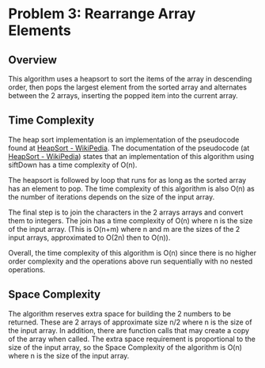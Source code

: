 # Problem 3: Rearrange Array Elements
## Overview
This algorithm uses a heapsort to sort the items of the array in descending order, then pops the largest element from the sorted array and alternates between the 2 arrays, inserting the popped item into the current array.

## Time Complexity
The heap sort implementation is an implementation of the pseudocode found at [HeapSort - WikiPedia](https://en.wikipedia.org/wiki/Heapsort). The documentation of the pseudocode (at [HeapSort - WikiPedia](https://en.wikipedia.org/wiki/Heapsort)) states that an implementation of this algorithm using siftDown has a time complexity of O(n). 

The heapsort is followed by loop that runs for as long as the sorted array has an element to pop. The time complexity of this algorithm is also O(n) as the number of iterations depends on the size of the input array.

The final step is to join the characters in the 2 arrays arrays and convert them to integers. The join has a time complexity of O(n) where n is the size of the input array. (This is O(n+m) where n and m are the sizes of the 2 input arrays, approximated to O(2n) then to O(n)). 

Overall, the time complexity of this algorithm is O(n) since there is no higher order complexity and the operations above run sequentially with no nested operations.

## Space Complexity
The algorithm reserves extra space for building the 2 numbers to be returned. These are 2 arrays of approximate size n/2 where n is the size of the input array. In addition, there are function calls that may create a copy of the array when called. The extra space requirement is proportional to the size of the input array, so the Space Complexity of the algorithm is O(n) where n is the size of the input array.